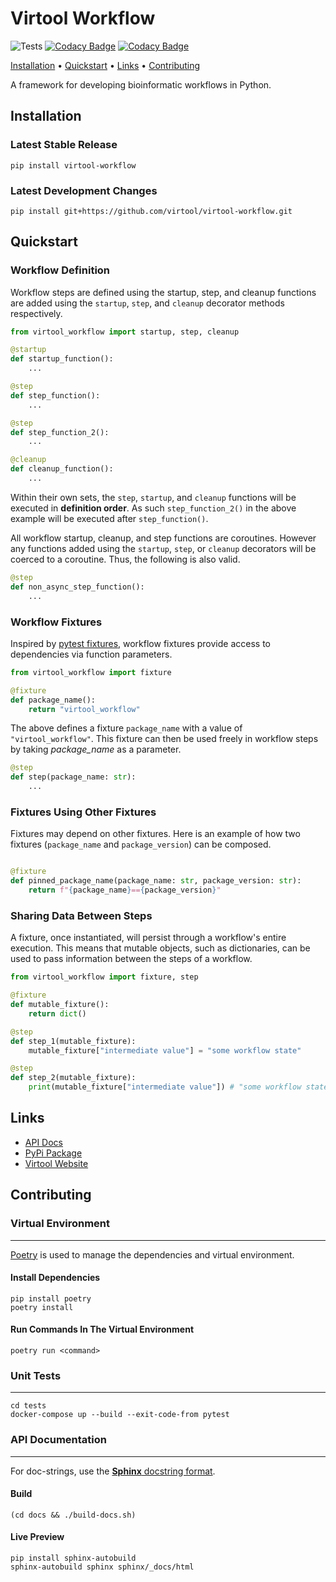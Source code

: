 # Virtool Workflow

![Tests](https://github.com/virtool/virtool-workflow/workflows/Tests/badge.svg?branch=master)
[![Codacy Badge](https://app.codacy.com/project/badge/Grade/1bf01ed0b27040cc92b4ad2380e650d5)](https://www.codacy.com/gh/virtool/virtool-workflow/dashboard?utm_source=github.com&amp;utm_medium=referral&amp;utm_content=virtool/virtool-workflow&amp;utm_campaign=Badge_Grade)
[![Codacy Badge](https://app.codacy.com/project/badge/Coverage/1bf01ed0b27040cc92b4ad2380e650d5)](https://www.codacy.com/gh/virtool/virtool-workflow/dashboard?utm_source=github.com&utm_medium=referral&utm_content=virtool/virtool-workflow&utm_campaign=Badge_Coverage)



<p>
  <a href="#installation">Installation</a> •
  <a href="#quickstart">Quickstart</a> •
  <a href="#links">Links</a> •
  <a href="#contributing">Contributing</a> 
</p>


A framework for developing bioinformatic workflows in Python.


## Installation

### Latest Stable Release

```shell script
pip install virtool-workflow
```

### Latest Development Changes

```shell script
pip install git+https://github.com/virtool/virtool-workflow.git
```

## Quickstart

### Workflow Definition

Workflow steps are defined using the startup, step, and 
cleanup functions are added using the `startup`, `step`, and `cleanup` decorator methods 
respectively. 


```python
from virtool_workflow import startup, step, cleanup

@startup
def startup_function():
    ...

@step 
def step_function():
    ...

@step
def step_function_2():
    ...

@cleanup
def cleanup_function():
    ...
```

Within their own sets, the `step`, `startup`, and `cleanup` functions will be executed in **definition order**. As such
`step_function_2()` in the above example will be executed after `step_function()`.

All workflow startup, cleanup, and step functions are coroutines. However
any functions added using the `startup`, `step`, or `cleanup` decorators will
be coerced to a coroutine. Thus, the following is also valid.  

```python
@step
def non_async_step_function():
    ...
```

### Workflow Fixtures

Inspired by [pytest fixtures](https://docs.pytest.org/en/2.8.7/fixture.html),  workflow fixtures provide access to dependencies via function parameters.

```python
from virtool_workflow import fixture

@fixture
def package_name():
    return "virtool_workflow"
```

The above defines a fixture `package_name` with a value of `"virtool_workflow"`. This fixture can then be used freely 
in workflow steps by taking *package_name* as a parameter.
```python
@step
def step(package_name: str):
    ...
```


### Fixtures Using Other Fixtures

Fixtures may depend on other fixtures. Here is an example of how two fixtures (`package_name` and `package_version`) can be composed.

```python

@fixture
def pinned_package_name(package_name: str, package_version: str):
    return f"{package_name}=={package_version}"
```

### Sharing Data Between Steps

A fixture, once instantiated, will persist through a workflow's entire execution. This means that mutable objects,  such as dictionaries, can be used to pass information between the steps of a workflow.

```python
from virtool_workflow import fixture, step

@fixture
def mutable_fixture():
    return dict()

@step
def step_1(mutable_fixture):
    mutable_fixture["intermediate value"] = "some workflow state"

@step
def step_2(mutable_fixture):
    print(mutable_fixture["intermediate value"]) # "some workflow state" 
```

## Links

* [API Docs](https://workflow.virtool.ca/)
* [PyPi Package](https://pypi.org/project/virtool-workflow/)
* [Virtool Website](https://www.virtool.ca/)

## Contributing

### Virtual Environment

---

[Poetry](https://python-poetry.org/) is used to manage the dependencies and virtual environment.

#### Install Dependencies

```shell script
pip install poetry
poetry install
```

#### Run Commands In The Virtual Environment

```shell script
poetry run <command>
```

### Unit Tests

---

```shell script
cd tests
docker-compose up --build --exit-code-from pytest
```

### API Documentation

---

For doc-strings, use the [**Sphinx** docstring format](https://sphinx-rtd-tutorial.readthedocs.io/en/latest/docstrings.html).

#### Build

```shell script
(cd docs && ./build-docs.sh)
```

#### Live Preview

```
pip install sphinx-autobuild
sphinx-autobuild sphinx sphinx/_docs/html
```

